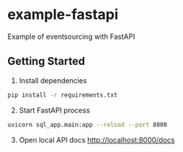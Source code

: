 # example-fastapi
Example of eventsourcing with FastAPI

## Getting Started
1. Install dependencies
```zsh
pip install -r requirements.txt
```
2. Start FastAPI process
```zsh
uvicorn sql_app.main:app --reload --port 8000
```
3. Open local API docs [http://localhost:8000/docs](http://localhost:8000/docs)